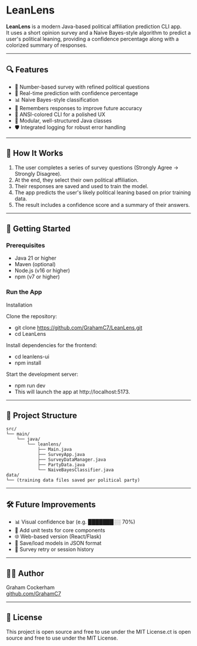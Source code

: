 # LeanLens

**LeanLens** is a modern Java-based political affiliation prediction CLI app.  
It uses a short opinion survey and a Naive Bayes-style algorithm to predict a user's political leaning, providing a confidence percentage along with a colorized summary of responses.

---

## 🔍 Features

- 🔢 Number-based survey with refined political questions
- 🎯 Real-time prediction with confidence percentage
- 📊 Naive Bayes-style classification
- 🧠 Remembers responses to improve future accuracy
- 🎨 ANSI-colored CLI for a polished UX
- 🧱 Modular, well-structured Java classes
- 🛡️ Integrated logging for robust error handling

---

## 🧠 How It Works

1. The user completes a series of survey questions (Strongly Agree → Strongly Disagree).
2. At the end, they select their own political affiliation.
3. Their responses are saved and used to train the model.
4. The app predicts the user's likely political leaning based on prior training data.
5. The result includes a confidence score and a summary of their answers.

---

## 🚀 Getting Started

### Prerequisites

- Java 21 or higher
- Maven (optional)
- Node.js (v16 or higher)
- npm (v7 or higher)

### Run the App

Installation

Clone the repository:

- git clone https://github.com/GrahamC7/LeanLens.git
- cd LeanLens

Install dependencies for the frontend:

- cd leanlens-ui
- npm install

Start the development server:
- npm run dev 
- This will launch the app at http://localhost:5173.

---

## 📁 Project Structure

```
src/
└── main/
    └── java/
        └── leanlens/
            ├── Main.java
            ├── SurveyApp.java
            ├── SurveyDataManager.java
            ├── PartyData.java
            └── NaiveBayesClassifier.java
data/
└── (training data files saved per political party)
```

---

## 🛠️ Future Improvements

- 📊 Visual confidence bar (e.g. ███████░░ 70%)
- 🧪 Add unit tests for core components
- 🌐 Web-based version (React/Flask)
- 📂 Save/load models in JSON format
- 🔁 Survey retry or session history

---

## 👨‍💻 Author

Graham Cockerham  
[github.com/GrahamC7](https://github.com/GrahamC7)

---

## 📜 License

This project is open source and free to use under the MIT License.ct is open source and free to use under the MIT License.